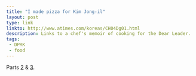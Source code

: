 ```yaml
---
title: "I made pizza for Kim Jong-il"
layout: post
type: link
linkto: http://www.atimes.com/koreas/CH04Dg01.html
description: Links to a chef's memoir of cooking for the Dear Leader.
tags:
 - DPRK
 - food
---
```

Parts [2](http://www.atimes.com/koreas/CH11Dg02.html) <span class="amp">&amp;</span> [3](http://www.atimes.com/koreas/CH17Dg03.html).